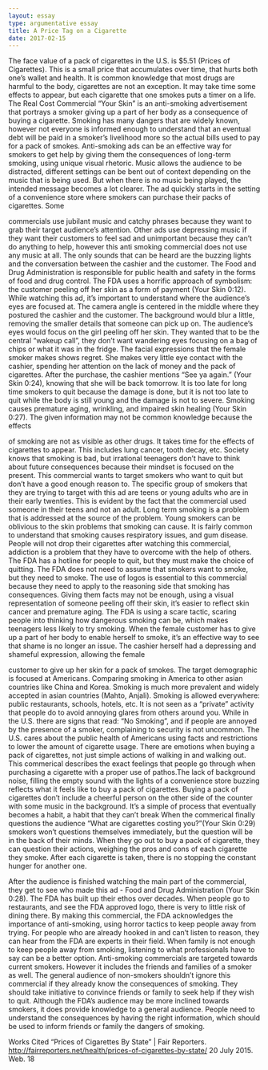 ```yaml
---
layout: essay
type: argumentative essay
title: A Price Tag on a Cigarette
date: 2017-02-15
---
```


The face value of a pack of cigarettes in the U.S. is $5.51 (Prices of Cigarettes).
This is a small price that accumulates over time, that hurts both one’s wallet and health.
It is common knowledge that most drugs are harmful to the body, cigarettes are not an
exception. It may take time some effects to appear, but each cigarette that one smokes
puts a timer on a life. The Real Cost Commercial “Your Skin” is an anti-smoking
advertisement that portrays a smoker giving up a part of her body as a consequence of
buying a cigarette. Smoking has many dangers that are widely known, however not
everyone is informed enough to understand that an eventual debt will be paid in a
smoker’s livelihood more so the actual bills used to pay for a pack of smokes.
Anti-smoking ads can be an effective way for smokers to get help by giving them the
consequences of long-term smoking, using unique visual rhetoric.
Music allows the audience to be distracted, different settings can be bent out of
context depending on the music that is being used. But when there is no music being
played, the intended message becomes a lot clearer. The ad quickly starts in the setting
of a convenience store where smokers can purchase their packs of cigarettes. Some

commercials use jubilant music and catchy phrases because they want to grab their
target audience’s attention. Other ads use depressing music if they want their
customers to feel sad and unimportant because they can’t do anything to help, however
this anti smoking commercial does not use any music at all. The only sounds that can
be heard are the buzzing lights and the conversation between the cashier and the
customer. The Food and Drug Administration is responsible for public health and safety
in the forms of food and drug control. The FDA uses a horrific approach of symbolism:
the customer peeling off her skin as a form of payment (Your Skin 0:12).
While watching this ad, it’s important to understand where the audience’s eyes
are focused at. The camera angle is centered in the middle where they postured the
cashier and the customer. The background would blur a little, removing the smaller
details that someone can pick up on. The audience’s eyes would focus on the girl
peeling off her skin. They wanted that to be the central “wakeup call”, they don’t want
wandering eyes focusing on a bag of chips or what it was in the fridge. The facial
expressions that the female smoker makes shows regret. She makes very little eye
contact with the cashier, spending her attention on the lack of money and the pack of
cigarettes. After the purchase, the cashier mentions “See ya again.” (Your Skin 0:24),
knowing that she will be back tomorrow. It is too late for long time smokers to quit
because the damage is done, but it is not too late to quit while the body is still young
and the damage is not to severe.
Smoking causes premature aging, wrinkling, and impaired skin healing (Your
Skin 0:27). The given information may not be common knowledge because the effects

of smoking are not as visible as other drugs. It takes time for the effects of cigarettes to
appear. This includes lung cancer, tooth decay, etc. Society knows that smoking is bad,
but irrational teenagers don’t have to think about future consequences because their
mindset is focused on the present. This commercial wants to target smokers who want
to quit but don’t have a good enough reason to. The specific group of smokers that they
are trying to target with this ad are teens or young adults who are in their early twenties.
This is evident by the fact that the commercial used someone in their teens and not an
adult. Long term smoking is a problem that is addressed at the source of the problem.
Young smokers can be oblivious to the skin problems that smoking can cause. It is fairly
common to understand that smoking causes respiratory issues, and gum disease.
People will not drop their cigarettes after watching this commercial, addiction is a
problem that they have to overcome with the help of others. The FDA has a hotline for
people to quit, but they must make the choice of quitting. The FDA does not need to
assume that smokers want to smoke, but they need to smoke.
The use of logos is essential to this commercial because they need to apply to
the reasoning side that smoking has consequences. Giving them facts may not be
enough, using a visual representation of someone peeling off their skin, it’s easier to
reflect skin cancer and premature aging. The FDA is using a scare tactic, scaring
people into thinking how dangerous smoking can be, which makes teenagers less likely
to try smoking. When the female customer has to give up a part of her body to enable
herself to smoke, it’s an effective way to see that shame is no longer an issue. The
cashier herself had a depressing and shameful expression, allowing the female

customer to give up her skin for a pack of smokes. The target demographic is focused
at Americans. Comparing smoking in America to other asian countries like China and
Korea. Smoking is much more prevalent and widely accepted in asian countries (Mahto,
Anjali). Smoking is allowed everywhere: public restaurants, schools, hotels, etc. It is not
seen as a “private” activity that people do to avoid annoying glares from others around
you. While in the U.S. there are signs that read: “No Smoking”, and if people are
annoyed by the presence of a smoker, complaining to security is not uncommon. The
U.S. cares about the public health of Americans using facts and restrictions to lower the
amount of cigarette usage.
There are emotions when buying a pack of cigarettes, not just simple actions of
walking in and walking out. This commerical describes the exact feelings that people go
through when purchasing a cigarette with a proper use of pathos.The lack of
background noise, filling the empty sound with the lights of a convenience store buzzing
reflects what it feels like to buy a pack of cigarettes. Buying a pack of cigarettes don’t
include a cheerful person on the other side of the counter with some music in the
background. It’s a simple of process that eventually becomes a habit, a habit that they
can’t break When the commerical finally questions the audience “What are cigarettes
costing you?”(Your Skin 0:29) smokers won’t questions themselves immediately, but the
question will be in the back of their minds. When they go out to buy a pack of cigarette,
they can question their actions, weighing the pros and cons of each cigarette they
smoke. After each cigarette is taken, there is no stopping the constant hunger for
another one.

After the audience is finished watching the main part of the commercial, they get
to see who made this ad - Food and Drug Administration (Your Skin 0:28). The FDA has
built up their ethos over decades. When people go to restaurants, and see the FDA
approved logo, there is very to little risk of dining there. By making this commercial, the
FDA acknowledges the importance of anti-smoking, using horror tactics to keep people
away from trying. For people who are already hooked in and can’t listen to reason, they
can hear from the FDA are experts in their field. When family is not enough to keep
people away from smoking, listening to what professionals have to say can be a better
option.
Anti-smoking commercials are targeted towards current smokers. However it
includes the friends and families of a smoker as well. The general audience of
non-smokers shouldn’t ignore this commercial if they already know the consequences of
smoking. They should take initiative to convince friends or family to seek help if they
wish to quit. Although the FDA’s audience may be more inclined towards smokers, it
does provide knowledge to a general audience. People need to understand the
consequences by having the right information, which should be used to inform friends or
family the dangers of smoking.

Works Cited
“Prices of Cigarettes By State” | Fair Reporters.
http://fairreporters.net/health/prices-of-cigarettes-by-state/ 20 July 2015. Web. 18
